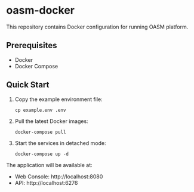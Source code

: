 # oasm-docker

This repository contains Docker configuration for running OASM platform.

## Prerequisites

- Docker
- Docker Compose

## Quick Start

1. Copy the example environment file:

   ```
   cp example.env .env
   ```

2. Pull the latest Docker images:

   ```
   docker-compose pull
   ```

3. Start the services in detached mode:
   ```
   docker-compose up -d
   ```

The application will be available at:

- Web Console: http://localhost:8080
- API: http://localhost:6276
